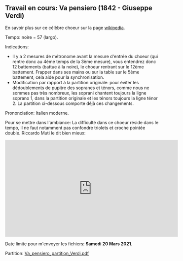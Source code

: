 ## Travail en cours: Va pensiero (1842 - Giuseppe Verdi)

En savoir plus sur ce célèbre choeur sur la page [wikipedia](https://fr.wikipedia.org/wiki/Va,_pensiero). 

Tempo: noire = 57 (largo).

Indications:
- Il y a 2 mesures de métronome avant la mesure d'entrée du choeur (qui rentre donc au 4ème temps de la 3ème mesure), vous entendrez donc 12 battements (battue à la noire), le choeur rentrant sur le 12ème battement. Frapper dans ses mains ou sur la table sur le 5ème battement, cela aide pour la synchronisation.
- Modification par rapport à la partition originale: pour éviter les dédoublements de pupitre des sopranes et ténors, comme nous ne sommes pas très nombreux, les soprani chantent toujours la ligne soprano 1, dans la partition originale et les ténors toujours la ligne ténor 2. La partition ci-dessous comporte déjà ces changements.

Prononciation: Italien moderne.

Pour se mettre dans l'ambiance: La difficulté dans ce choeur réside dans le tempo, il ne faut notamment pas confondre triolets et croche pointée double. Riccardo Muti le dit bien mieux:

<iframe width="560" height="315" src="https://www.youtube.com/embed/tPANwyaSlX4" frameborder="0" allow="accelerometer; autoplay; clipboard-write; encrypted-media; gyroscope; picture-in-picture" allowfullscreen></iframe>

Date limite pour m'envoyer les fichiers: <b>Samedi 20 Mars 2021</b>.

 
Partition: [Va_pensiero_partition_Verdi.pdf](https://raw.githubusercontent.com/juliedigne/distantsinging/main/20210320_va_pensiero/Va_pensiero_partition_Verdi.pdf)

<!--<b>*Résultat:*</b> [Belle_resultat.mp3](https://raw.githubusercontent.com/juliedigne/distantsinging/main/20201128_belle_qui_tiens/belle_qui_tiens_ma_vie_arcama_confine.mp3)-->
